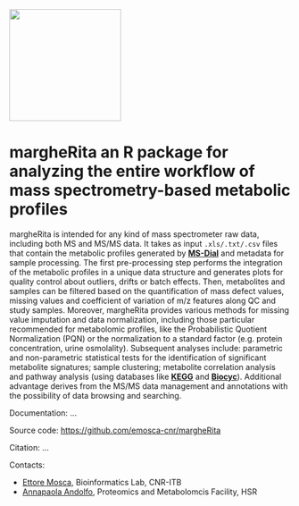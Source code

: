 <img src="vignettes/images/logo.jpg" width="200">

# margheRita an R package for analyzing the entire workflow of mass spectrometry-based metabolic profiles

margheRita is intended for any kind of mass spectrometer raw data, including both MS and MS/MS data. It takes as input `.xls/.txt/.csv` files that contain the metabolic profiles generated by **[MS-Dial](http://prime.psc.riken.jp/compms/msdial/main.html)** and metadata for sample processing. The first pre-processing step performs the integration of the metabolic profiles in a unique data structure and generates plots for quality control about outliers, drifts or batch effects. Then, metabolites and samples can be filtered based on the quantification of mass defect values, missing values and coefficient of variation of m/z features along QC and study samples. Moreover, margheRita provides various methods for missing value imputation and data normalization, including those particular recommended for metabolomic profiles, like the Probabilistic Quotient Normalization (PQN) or the normalization to a standard factor (e.g. protein concentration, urine osmolality). Subsequent analyses include: parametric and non-parametric statistical tests for the identification of significant metabolite signatures; sample clustering; metabolite correlation analysis and pathway analysis (using databases like **[KEGG](https://www.genome.jp/kegg/)** and **[Biocyc](https://biocyc.org)**). Additional advantage derives from the MS/MS data management and annotations with the possibility of data browsing and searching.

Documentation: ...

Source code: https://github.com/emosca-cnr/margheRita

Citation: ...

Contacts:

- [Ettore Mosca](https://www.itb.cnr.it/en/institute/staff/ettore-mosca), Bioinformatics Lab, CNR-ITB
- [Annapaola Andolfo](https://research.hsr.it/en/core-facilities/promefa/annapaola-andolfo.html), Proteomics and Metabolomcis Facility, HSR
